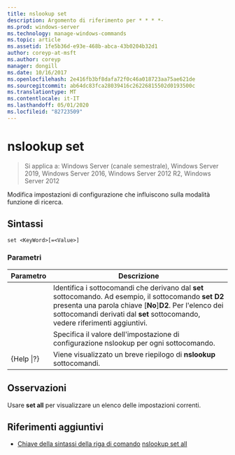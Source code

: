 ```yaml
---
title: nslookup set
description: Argomento di riferimento per * * * *-
ms.prod: windows-server
ms.technology: manage-windows-commands
ms.topic: article
ms.assetid: 1fe5b36d-e93e-468b-abca-43b0204b32d1
author: coreyp-at-msft
ms.author: coreyp
manager: dongill
ms.date: 10/16/2017
ms.openlocfilehash: 2e416fb3bf8dafa72f0c46a018723aa75ae621de
ms.sourcegitcommit: ab64dc83fca28039416c26226815502d0193500c
ms.translationtype: MT
ms.contentlocale: it-IT
ms.lasthandoff: 05/01/2020
ms.locfileid: "82723509"
---
```

# <a name="nslookup-set"></a>nslookup set

> Si applica a: Windows Server (canale semestrale), Windows Server 2019, Windows Server 2016, Windows Server 2012 R2, Windows Server 2012

Modifica impostazioni di configurazione che influiscono sulla modalità funzione di ricerca.
## <a name="syntax"></a>Sintassi
```
set <KeyWord>[=<Value>]
```
### <a name="parameters"></a>Parametri

|    Parametro    |                                                                                                                    Descrizione                                                                                                                    |
|-----------------|---------------------------------------------------------------------------------------------------------------------------------------------------------------------------------------------------------------------------------------------------|
|    <KeyWord>    | Identifica i sottocomandi che derivano dal **set** sottocomando. Ad esempio, il sottocomando **set D2** presenta una parola chiave [**No**]**D2**. Per l'elenco dei sottocomandi derivati dal **set** sottocomando, vedere riferimenti aggiuntivi. |
|     <Value>     |                                                                                      Specifica il valore dell'impostazione di configurazione nslookup per ogni sottocomando.                                                                                      |
| {Help &#124;?} |                                                                                               Viene visualizzato un breve riepilogo di **nslookup** sottocomandi.                                                                                               |

## <a name="remarks"></a>Osservazioni
Usare **set all** per visualizzare un elenco delle impostazioni correnti.
## <a name="additional-references"></a>Riferimenti aggiuntivi
- [Chiave della sintassi della riga di comando](command-line-syntax-key.md)
[nslookup set all](nslookup-set-all.md)
